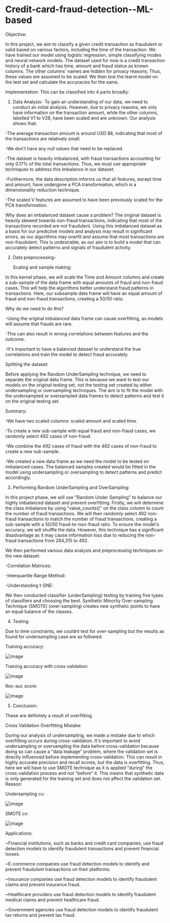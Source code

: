 # Credit-card-fraud-detection--ML-based

Objective:

In this project, we aim to classify a given credit transaction as fraudulent or valid based on various factors, including the time of the transaction. We have trained our model using logistic regression, simple classifying modes and neural network models. The dataset used for now is a credit transaction history of a bank which has time, amount and fraud status as known columns. The other columns' names are hidden for privacy reasons; Thus, these values are assumed to be scaled. We then test the learnt model on the test set and calculate the accuracies for the same.

Implementation:
 This can be classified into 4 parts broadly:
 
1. Data Analysis- 
To gain an understanding of our data, we need to conduct an initial analysis. However, due to privacy reasons, we only have information on the transaction amount, while the other columns, labelled V1 to V28, have been scaled and are unknown.
Our analysis shows that:

-The average transaction amount is around USD 88, indicating that most of the transactions are relatively small.

-We don't have any null values that need to be replaced.

-The dataset is heavily imbalanced, with fraud transactions accounting for only 0.17% of the total transactions. Thus, we must use appropriate techniques to address this imbalance in our dataset.

-Furthermore, the data description informs us that all features, except time and amount, have undergone a PCA transformation, which is a dimensionality reduction technique.

-The scaled V features are assumed to have been previously scaled for the PCA transformation.
   
   Why does an imbalanced dataset cause a problem?
The original dataset is heavily skewed towards non-fraud transactions, indicating that most of the transactions recorded are not fraudulent. Using this imbalanced dataset as a basis for our predictive models and analysis may result in significant errors, as our algorithms may overfit and assume that most transactions are non-fraudulent. This is undesirable, as our aim is to build a model that can accurately detect patterns and signals of fraudulent activity.

2. Data preprocessing-
	
   Scaling and sample making:
   
In this kernel phase, we will scale the Time and Amount columns and create a sub-sample of the data frame with equal amounts of fraud and non-fraud cases. This will help the algorithms better understand fraud patterns in transactions.
Here, our subsample data frame will have an equal amount of fraud and non-fraud transactions, creating a 50/50 ratio.

   Why do we need to do this?
   
-Using the original imbalanced data frame can cause overfitting, as models will assume that frauds are rare. 

-This can also result in wrong correlations between features and the outcome.

-It's important to have a balanced dataset to understand the true correlations and train the model to detect fraud accurately.

   Splitting the dataset:
   
Before applying the Random UnderSampling technique, we need to separate the original data frame. This is because we want to test our models on the original testing set, not the testing set created by either undersampling or oversampling techniques. The aim is to fit the model with the undersampled or oversampled data frames to detect patterns and test it on the original testing set.
	
   Summary:
   
-We have two scaled columns: scaled amount and scaled time.

-To create a new sub-sample with equal fraud and non-fraud cases, we randomly select 492 cases of non-fraud.

-We combine the 492 cases of fraud with the 492 cases of non-fraud to create a new sub-sample.

-We created a new data frame as we need the model to be tested on imbalanced cases. The balanced samples created would be fitted in the model using undersampling or oversampling to detect patterns and predict accordingly.

3. Performing Random UnderSampling and OverSampling:

In this project phase, we will use "Random Under Sampling" to balance our highly imbalanced dataset and prevent overfitting. Firstly, we will determine the class imbalance by using "value_counts()" on the class column to count the number of fraud transactions. We will then randomly select 492 non-fraud transactions to match the number of fraud transactions, creating a sub-sample with a 50/50 fraud-to-non-fraud ratio. To ensure the model's accuracy, we will shuffle the data. However, this technique has a significant disadvantage as it may cause information loss due to reducing the non-fraud transactions from 284,315 to 492.

We then performed various data analysis and preprocessing techniques on the new dataset:

-Correlation Matrices:

-Interquartile Range Method:

-Understanding t-SNE:

We then conducted classifier (underSampling) testing by training five types of classifiers and choosing the best.
Synthetic Minority Over-sampling Technique (SMOTE) (over-sampling) creates new synthetic points to have an equal balance of the classes. 

4. Testing:

Due to time constraints, we couldnt test for over-sampling but the results as found for undersampling case are as followed:

Training accuracy:

![image](https://github.com/TANVIDIXIT2804/Credit-card-fraud-detection--ML-based/assets/76091761/b7db6e27-6120-45f2-ac8b-20170eeb1bd7)

Training accuracy with cross validation:

![image](https://github.com/TANVIDIXIT2804/Credit-card-fraud-detection--ML-based/assets/76091761/41d1a644-cd1b-44dc-9449-82187b2cad83)

Roc-auc score:

![image](https://github.com/TANVIDIXIT2804/Credit-card-fraud-detection--ML-based/assets/76091761/55f6149e-5b4d-464f-a4cf-5b4d2c7d58f4)

5. Conclusion:

These are definitely a result of overfitting.

Cross Validation Overfitting Mistake:

During our analysis of undersampling, we made a mistake due to which overfitting occurs during cross-validation. It's important to avoid undersampling or oversampling the data before cross-validation because doing so can cause a "data leakage" problem, where the validation set is directly influenced before implementing cross-validation. This can result in highly accurate precision and recall scores, but the data is overfitting.
Thus, here we will have to use SMOTE technique as it is applied "during" the cross-validation process and not "before" it. This means that synthetic data is only generated for the training set and does not affect the validation set.
Reason:

 Undersampling cv:

 ![image](https://github.com/TANVIDIXIT2804/Credit-card-fraud-detection--ML-based/assets/76091761/63ca212a-9f11-47fd-a538-726ead5f8cfb)


SMOTE cv:
		   
![image](https://github.com/TANVIDIXIT2804/Credit-card-fraud-detection--ML-based/assets/76091761/5819f6c2-0617-4263-b69a-6d729a339774)
		  

Applications:

~Financial institutions, such as banks and credit card companies, use fraud detection models to identify fraudulent transactions and prevent financial losses.

~E-commerce companies use fraud detection models to identify and prevent fraudulent transactions on their platforms.

~Insurance companies use fraud detection models to identify fraudulent claims and prevent insurance fraud.

~Healthcare providers use fraud detection models to identify fraudulent medical claims and prevent healthcare fraud.

~Government agencies use fraud detection models to identify fraudulent tax returns and prevent tax fraud.
